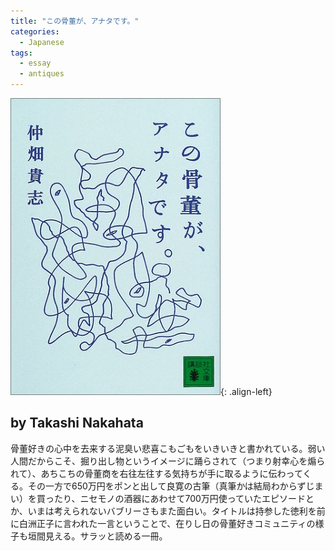 ```yaml
---
title: "この骨董が、アナタです。"
categories:
  - Japanese
tags:
  - essay
  - antiques
---
```


![image-left](/images/reading/konokottou.jpeg){: .align-left} 
## by Takashi Nakahata  
骨董好きの心中を去来する泥臭い悲喜こもごもをいきいきと書かれている。弱い人間だからこそ、掘り出し物というイメージに踊らされて（つまり射幸心を煽られて）、あちこちの骨董商を右往左往する気持ちが手に取るように伝わってくる。その一方で650万円をポンと出して良寛の古筆（真筆かは結局わからずじまい）を買ったり、ニセモノの酒器にあわせて700万円使っていたエピソードとか、いまは考えられないバブリーさもまた面白い。タイトルは持参した徳利を前に白洲正子に言われた一言ということで、在りし日の骨董好きコミュニティの様子も垣間見える。サラッと読める一冊。